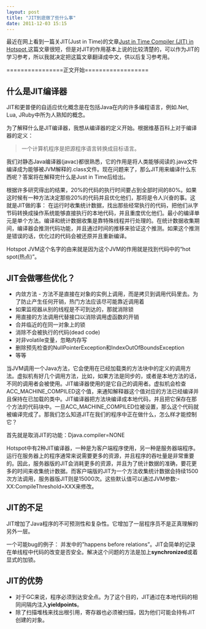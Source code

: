 ```yaml
---
layout: post
title: "JIT到底做了些什么事"
date: 2011-12-03 15:15
---
```

最近在网上看到一篇关JIT(Just in Time)的文章[Just in Time Compiler (JIT) in Hotspot](http://java.dzone.com/articles/just-time-compiler-jit-hotspot?utm_source=feedburner&utm_medium=feed&utm_campaign=Feed%3A+javalobby%2Ffrontpage+%28Javalobby+%2F+Java+Zone%29&utm_content=Google+Reader "Just in Time Compiler (JIT) in Hotspot"),这篇文章很短，但是对JIT的作用基本上说的比较清楚的，可以作为JIT的学习参考，所以我就决定把这篇文章翻译成中文，供以后复习参考用。

================正文开始==================

## 什么是JIT编译器

JIT和更普便的自适应优化概念是在包括Java在内的许多编程语言，例如.Net, Lua, JRuby中所为人熟知的概念。

为了解释什么是JIT编译器，我想从编译器的定义开始。根据维基百科上对于编译器的定义：

> 一个计算机程序是把源程序语言转换成目标语言。

我们对静态Java编译器(javac)都很熟悉，它的作用是将人类能够阅读的.java文件编译成为能够被JVM解释的.class文件。现在问题来了，那么JIT用来编译什么东西呢？答案将在解释完什么是Just in Time后给出。

根据许多研究得出的结果，20%的代码的执行时间要占到全部时间的80%。如果这时候有一种方法决定那些20%的代码并且优化他们，那将是令人兴奋的事。这就是JIT做的事： 在运行时收集统计数据，找出那些经常执行的代码，把他们从字节码转换成操作系统能够直接执行的本地代码，并且重度优化他们。最小的编译单元是单个方法。编译和统计数据收集是靠特殊线程并行处理的。在统计数据收集期间，编译器会推测代码功能，并且通过时间的推移来验证这个推测。如果这个推测是错误的话，优化过的代码会被还原并且重新编译。

Hotspot JVM这个名字的由来就是因为这个JVM的作用就是找到代码中的“hot spot(热点)”。

## JIT会做哪些优化？

* 内敛方法 - 方法不是直接在对象的实例上调用，而是拷贝到调用代码里去。为了防止产生任何开销，热门方法应该尽可能靠近调用着
* 如果监视器从别的线程是不可到达的，那就消除锁
* 用直接的方法调用代替接口以消除调用虚函数的开销
* 合并临近的在同一对象上的锁
* 消除不会被执行的代码(dead code)
* 对非volatile变量，忽略内存写
* 删除预先检查的NullPointerException和IndexOutOfBoundsException
* 等等

当JVM调用一个Java方法，它会使用在已经加载类的方法块中的定义的调用方法。虚拟机有好几个调用方法，比如，如果方法是同步的，或者是本地方法的话，不同的调用者会被使用。JIT编译器使用的是它自己的调用者。虚拟机会检查ACC_MACHINE_COMPILED这个值，来通知解释器这个值对应的方法已经编译并且保持在已加载的类中。JIT编译器把方法块编译成本地代码，并且把它保存在那个方法的代码块中。一旦ACC_MACHINE_COMPILED位被设置，那么这个代码就被编译完成了。那我们怎么知道JIT在我们的程序中正在做什么，怎么样才能控制它？

首先就是取消JIT的功能：Djava.compiler=NONE

Hotspot中有2种JIT编译器，一种是为客户端程序使用，另一种是服务器端程序。运行在服务器上的程序通常来说需要更多的资源，并且程序的吞吐量是非常重要的。因此，服务器版的JIT会消耗更多的资源，并且为了统计数据的准确，要花更多的时间来收集统计数据。而客户端版的JIT为一个方法收集统计数据会持续1500次方法调用，服务器版JIT则是15000次。这些默认值可以通过JVM参数:-XX:CompileThreshold=XXX来修改。

## JIT的不足

JIT增加了Java程序的不可预测性和复杂性。它增加了一层程序员不是正真理解的另外一层。

一个可能bug的例子： 并发中的”happens before relations”。JIT会简单的记录在单线程中代码的改变是否安全。解决这个问题的方法是加上**synchronized**或着显式的加锁。

## JIT的优势

* 对于GC来说，程序必须到达安全点。为了这个目的，JIT通过在本地代码的相同间隔内注入**yieldpoints**。
* 除了扫描堆栈来找出根引用，寄存器也必须被扫描，因为他们可能会持有JIT创建的对象。

